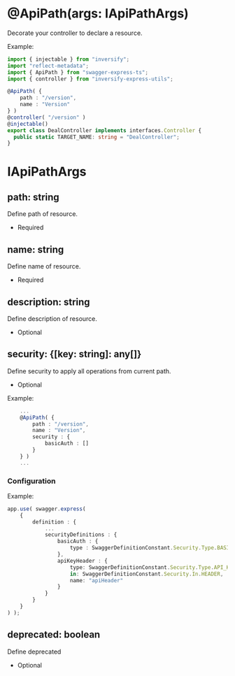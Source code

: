 # @ApiPath(args: IApiPathArgs)

Decorate your controller to declare a resource.

Example:

```ts
import { injectable } from "inversify";
import "reflect-metadata";
import { ApiPath } from "swagger-express-ts";
import { controller } from "inversify-express-utils";

@ApiPath( {
    path : "/version",
    name : "Version"
} )
@controller( "/version" )
@injectable()
export class DealController implements interfaces.Controller {
  public static TARGET_NAME: string = "DealController";
}
```

# IApiPathArgs

## path: string
Define path of resource.
- Required

## name: string
Define name of resource.
- Required

## description: string
Define description of resource.
- Optional

## security: {[key: string]: any[]}
Define security to apply all operations from current path.
- Optional

Example:

```ts
    ...
    @ApiPath( {
        path : "/version",
        name : "Version",
        security : {
            basicAuth : []
        }
    } )
    ...
```

### Configuration

Example:

```ts
app.use( swagger.express(
    {
        definition : {
            ...
            securityDefinitions : {
                basicAuth : {
                    type : SwaggerDefinitionConstant.Security.Type.BASIC_AUTHENTICATION
                },
                apiKeyHeader : {
                    type: SwaggerDefinitionConstant.Security.Type.API_KEY,
                    in: SwaggerDefinitionConstant.Security.In.HEADER,
                    name: "apiHeader"
                }
            }
        }
    }
) );
```

## deprecated: boolean
Define deprecated
- Optional